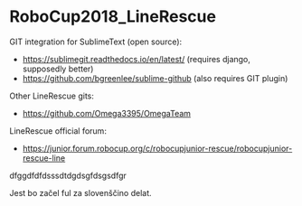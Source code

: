 # RoboCup2018_LineRescue

GIT integration for SublimeText (open source):
- https://sublimegit.readthedocs.io/en/latest/ (requires django, supposedly better)
- https://github.com/bgreenlee/sublime-github (also requires GIT plugin)

Other LineRescue gits:
- https://github.com/Omega3395/OmegaTeam

LineRescue official forum:
- https://junior.forum.robocup.org/c/robocupjunior-rescue/robocupjunior-rescue-line

dfggdfdfdsssdtdgdsgfdsgsdfgr

Jest bo začel ful za slovenščino delat.
